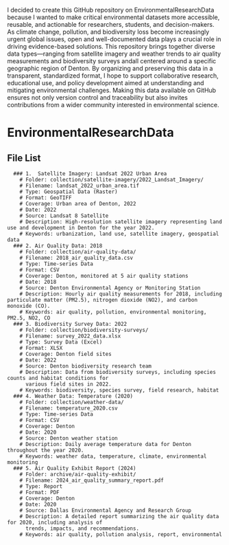 I decided to create this GitHub repository on EnvironmentalResearchData because I wanted to make critical environmental datasets more accessible, reusable, and actionable for researchers, students, and decision-makers. As climate change, pollution, and biodiversity loss become increasingly urgent global issues, open and well-documented data plays a crucial role in driving evidence-based solutions. This repository brings together diverse data types—ranging from satellite imagery and weather trends to air quality measurements and biodiversity surveys andall centered around a specific geographic region of Denton. By organizing and preserving this data in a transparent, standardized format, I hope to support collaborative research, educational use, and policy development aimed at understanding and mitigating environmental challenges. Making this data available on GitHub ensures not only version control and traceability but also invites contributions from a wider community interested in environmental science.
 # EnvironmentalResearchData

   ## File List
      ### 1.  Satellite Imagery: Landsat 2022 Urban Area
        # Folder: collection/satellite-imagery/2022_Landsat_Imagery/
        # Filename: landsat_2022_urban_area.tif
        # Type: Geospatial Data (Raster)
        # Format: GeoTIFF
        # Coverage: Urban area of Denton, 2022
        # Date: 2022
        # Source: Landsat 8 Satellite
        # Description: High-resolution satellite imagery representing land use and development in Denton for the year 2022.
        # Keywords: urbanization, land use, satellite imagery, geospatial data
      ### 2. Air Quality Data: 2018
        # Folder: collection/air-quality-data/
        # Filename: 2018_air_quality_data.csv
        # Type: Time-series Data
        # Format: CSV
        # Coverage: Denton, monitored at 5 air quality stations
        # Date: 2018
        # Source: Denton Environmental Agency or Monitoring Station
        # Description: Hourly air quality measurements for 2018, including particulate matter (PM2.5), nitrogen dioxide (NO2), and carbon monoxide (CO).
        # Keywords: air quality, pollution, environmental monitoring, PM2.5, NO2, CO  
      ### 3. Biodiversity Survey Data: 2022
        # Folder: collection/biodiversity-surveys/
        # Filename: survey_2022_data.xlsx
        # Type: Survey Data (Excel)
        # Format: XLSX
        # Coverage: Denton field sites
        # Date: 2022
        # Source: Denton biodiversity research team
        # Description: Data from biodiversity surveys, including species counts and habitat conditions for 
          various field sites in 2022.
        # Keywords: biodiversity, species survey, field research, habitat
      ### 4. Weather Data: Temperature (2020)
        # Folder: collection/weather-data/
        # Filename: temperature_2020.csv
        # Type: Time-series Data
        # Format: CSV
        # Coverage: Denton
        # Date: 2020
        # Source: Denton weather station
        # Description: Daily average temperature data for Denton throughout the year 2020.
        # Keywords: weather data, temperature, climate, environmental monitoring
      ### 5. Air Quality Exhibit Report (2024)
        # Folder: archive/air-quality-exhibit/
        # Filename: 2024_air_quality_summary_report.pdf
        # Type: Report
        # Format: PDF
        # Coverage: Denton
        # Date: 2020
        # Source: Dallas Environmental Agency and Research Group
        # Description: A detailed report summarizing the air quality data for 2020, including analysis of 
          trends, impacts, and recommendations.
        # Keywords: air quality, pollution analysis, report, environmental 
